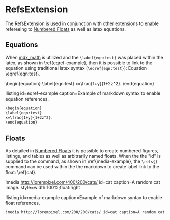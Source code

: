 # RefsExtension

The RefsExtension is used in conjunction with other extensions to enable refereeing to
[Numbered Floats](extensions/numbered_floats.md) as well as latex equations.

## Equations

When [mdx_math](https://github.com/mitya57/python-markdown-math) is utilized and the `\label{eqn:test}` was placed within the latex, as shown in \ref{eqref-example}, then it is possible to link to the equation using traditional latex syntax (`\eqref{eqn:test}`): Equation \eqref{eqn:test}.

\begin{equation}
\label{eqn:test}
x=\frac{1+y}{1+2z^2}.
\end{equation}

!listing id=eqref-example caption=Example of markdown syntax to enable equation references.
```markdown
\begin{equation}
\label{eqn:test}
x=\frac{1+y}{1+2z^2}.
\end{equation}
```

## Floats

As detailed in [Numbered Floats](extensions/numbered_floats.md) it is possible to create numbered
figures, listings, and tables as well as arbitrarily named floats. When the the "id" is supplied
to the command, as shown in \ref{media-example}, the `\refs{}` command can be used within the
the markdown to create label link to the float: \ref{cat}.

!media http://lorempixel.com/400/200/cats/ id=cat caption=A random cat image. style=width:100%;float:right

!listing id=media-example caption=Example of markdown syntax to enable float references.
```markdown
!media http://lorempixel.com/200/200/cats/ id=cat caption=A random cat image. style=width:32%;float:right;
```
